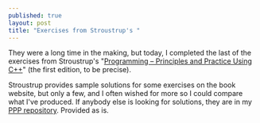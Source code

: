 ```yaml
---
published: true
layout: post
title: "Exercises from Stroustrup's "
---
```


They were a long time in the making, but today, I completed the last of the exercises from Stroustrup's "[Programming &ndash; Principles and Practice Using C++](http://www.stroustrup.com/Programming/PPP1.html)" (the first edition, to be precise).

Stroustrup provides sample solutions for some exercises on the book website, but only a few, and I often wished for more so I could compare what I've produced. If anybody else is looking for solutions, they are in my [PPP repository](https://github.com/bewuethr/stroustrup_ppp). Provided as is.